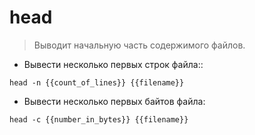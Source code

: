 # head

> Выводит начальную часть содержимого файлов.

- Вывести несколько первых строк файла::

`head -n {{count_of_lines}} {{filename}}`

- Вывести несколько первых байтов файла:

`head -c {{number_in_bytes}} {{filename}}`